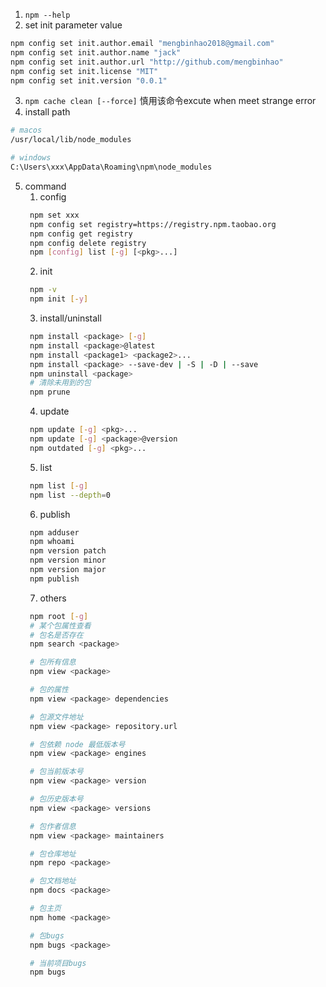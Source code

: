 1. `npm --help`
2. set init parameter value
```bash
npm config set init.author.email "mengbinhao2018@gmail.com"
npm config set init.author.name "jack"
npm config set init.author.url "http://github.com/mengbinhao"
npm config set init.license "MIT"
npm config set init.version "0.0.1"
```
3. `npm cache clean [--force]` 慎用该命令excute when meet strange error
4. install path
```bash
# macos
/usr/local/lib/node_modules

# windows
C:\Users\xxx\AppData\Roaming\npm\node_modules
```
5. command
   1. config
   ```bash
    npm set xxx
    npm config set registry=https://registry.npm.taobao.org
    npm config get registry
    npm config delete registry
    npm [config] list [-g] [<pkg>...]
   ```
   2. init
   ```bash
    npm -v
    npm init [-y]
   ```
   3. install/uninstall
   ```bash
    npm install <package> [-g]
    npm install <package>@latest
    npm install <package1> <package2>...
    npm install <package> --save-dev | -S | -D | --save
    npm uninstall <package>
    # 清除未用到的包
    npm prune
   ```
   4. update
   ```bash
    npm update [-g] <pkg>...
    npm update [-g] <package>@version
    npm outdated [-g] <pkg>...
   ```
   5. list
   ```bash
    npm list [-g]
    npm list --depth=0
   ```
   6. publish
   ```bash
    npm adduser
    npm whoami
    npm version patch
    npm version minor
    npm version major
    npm publish
   ```
   7. others
   ```bash
    npm root [-g]
    # 某个包属性查看
    # 包名是否存在
    npm search <package>

    # 包所有信息
    npm view <package>

    # 包的属性
    npm view <package> dependencies

    # 包源文件地址
    npm view <package> repository.url

    # 包依赖 node 最低版本号
    npm view <package> engines

    # 包当前版本号
    npm view <package> version

    # 包历史版本号
    npm view <package> versions

    # 包作者信息
    npm view <package> maintainers

    # 包仓库地址
    npm repo <package>

    # 包文档地址
    npm docs <package>

    # 包主页
    npm home <package>

    # 包bugs
    npm bugs <package>

    # 当前项目bugs
    npm bugs
   ```